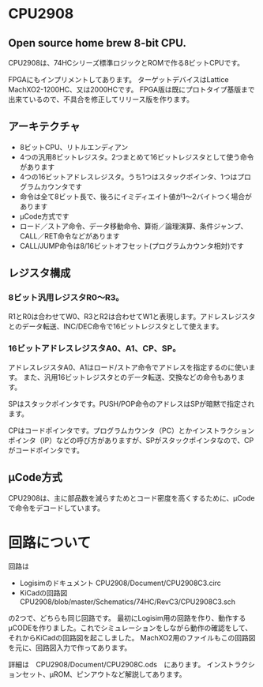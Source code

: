 CPU2908
====

Open source home brew 8-bit CPU.
----
CPU2908は、74HCシリーズ標準ロジックとROMで作る8ビットCPUです。

FPGAにもインプリメントしてあります。
ターゲットデバイスはLattice MachXO2-1200HC、又は2000HCです。
FPGA版は既にプロトタイプ基版まで出来ているので、不具合を修正してリリース版を作ります。

アーキテクチャ
----
- 8ビットCPU、リトルエンディアン
- 4つの汎用8ビットレジスタ。2つまとめて16ビットレジスタとして使う命令があります
- 4つの16ビットアドレスレジスタ。うち1つはスタックポインタ、1つはプログラムカウンタです
- 命令は全て8ビット長で、後ろにイミディエイト値が1～2バイトつく場合があります
- μCode方式です
- ロード／ストア命令、データ移動命令、算術／論理演算、条件ジャンプ、CALL／RET命令などがあります
- CALL/JUMP命令は8/16ビットオフセット(プログラムカウンタ相対)です

レジスタ構成
----

### 8ビット汎用レジスタR0～R3。

R1とR0は合わせてW0、R3とR2は合わせてW1と表現します。アドレスレジスタとのデータ転送、INC/DEC命令で16ビットレジスタとして使えます。

### 16ビットアドレスレジスタA0、A1、CP、SP。
アドレスレジスタA0、A1はロード/ストア命令でアドレスを指定するのに使います。
また、汎用16ビットレジスタとのデータ転送、交換などの命令もあります。

SPはスタックポインタです。PUSH/POP命令のアドレスはSPが暗黙で指定されます。

CPはコードポインタです。プログラムカウンタ（PC）とかインストラクションポインタ（IP）などの呼び方がありますが、SPがスタックポインタなので、CPがコードポインタです。

μCode方式
----
CPU2908は、主に部品数を減らすためとコード密度を高くするために、μCodeで命令をデコードしています。

回路について
====

回路は
- Logisimのドキュメント CPU2908/Document/CPU2908C3.circ
- KiCadの回路図 CPU2908/blob/master/Schematics/74HC/RevC3/CPU2908C3.sch

の2つで、どちらも同じ回路です。
最初にLogisim用の回路を作り、動作するμCODEを作りました。これでシミュレーションをしながら動作の確認をして、それからKiCadの回路図を起こしました。
MachXO2用のファイルもこの回路図を元に、回路図入力で作ってあります。

詳細は　CPU2908/Document/CPU2908C.ods　にあります。
インストラクションセット、μROM、ピンアウトなど解説してあります。

